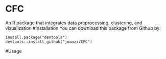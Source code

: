 # CFC
An R package that integrates data preprocessing, clustering, and visualization
#Installation
You can download this package from Github by:
```
install.package("devtools")
devtools::install_github("joanzz/CFC")
```
#Usage
